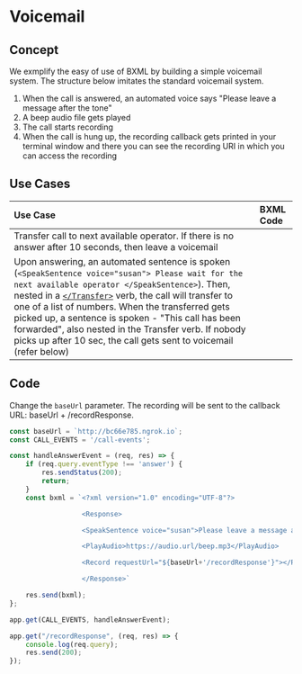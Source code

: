 # Voicemail

## Concept
We exmplify the easy of use of BXML by building a simple voicemail system.
The structure below imitates the standard voicemail system.
1) When the call is answered, an automated voice says "Please leave a message after the tone"
2) A beep audio file gets played
3) The call starts recording
4) When the call is hung up, the recording callback gets printed in your terminal window and there you can see the recording URI in which you can access the recording 

## Use Cases
| Use Case                                    | BXML Code                                                 |
|:--------------------------------------------|:----------------------------------------------------------|
| Transfer call to next available operator. If there is no answer after 10 seconds, then leave a voicemail|
| Upon answering, an automated sentence is spoken (`<SpeakSentence voice="susan"> Please wait for the next available operator </SpeakSentence>`). Then, nested in a [`</Transfer>`](../verbs/transfer.md) verb, the call will transfer to one of a list of numbers.  When the transferred gets picked up, a sentence is spoken - "This call has been forwarded", also nested in the Transfer verb. If nobody picks up after 10 sec, the call gets sent to voicemail (refer below)|


## Code
Change the `baseUrl` parameter. The recording will be sent to the callback URL: baseUrl + /recordResponse.

```js
const baseUrl = `http://bc66e785.ngrok.io`;
const CALL_EVENTS = '/call-events';

const handleAnswerEvent = (req, res) => {
    if (req.query.eventType !== 'answer') {
        res.sendStatus(200);
        return;
    }
    const bxml = `<?xml version="1.0" encoding="UTF-8"?>

				  <Response>

				  <SpeakSentence voice="susan">Please leave a message after the tone</SpeakSentence>

                  <PlayAudio>https://audio.url/beep.mp3</PlayAudio>

				  <Record requestUrl="${baseUrl+'/recordResponse'}"></Record>

				  </Response>`

    res.send(bxml);
};

app.get(CALL_EVENTS, handleAnswerEvent);

app.get("/recordResponse", (req, res) => {
    console.log(req.query);
    res.send(200);
});
```